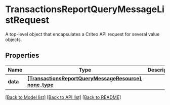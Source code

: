 # TransactionsReportQueryMessageListRequest

A top-level object that encapsulates a Criteo API request for several value objects.

## Properties
Name | Type | Description | Notes
------------ | ------------- | ------------- | -------------
**data** | [**[TransactionsReportQueryMessageResource], none_type**](TransactionsReportQueryMessageResource.md) |  | [optional] 

[[Back to Model list]](../README.md#documentation-for-models) [[Back to API list]](../README.md#documentation-for-api-endpoints) [[Back to README]](../README.md)


